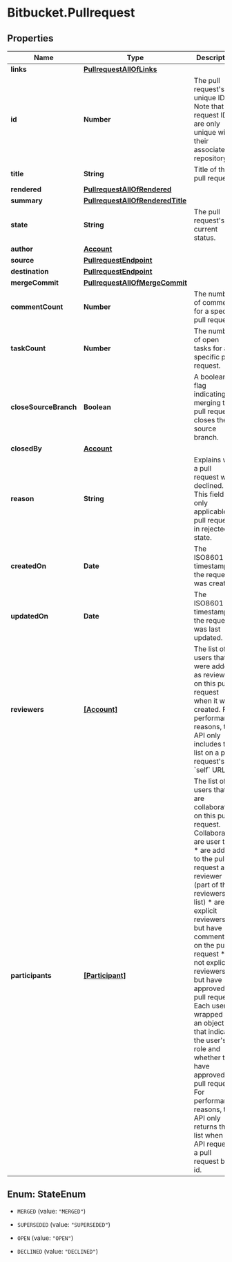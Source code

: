 # Bitbucket.Pullrequest

## Properties

Name | Type | Description | Notes
------------ | ------------- | ------------- | -------------
**links** | [**PullrequestAllOfLinks**](PullrequestAllOfLinks.md) |  | [optional] 
**id** | **Number** | The pull request&#39;s unique ID. Note that pull request IDs are only unique within their associated repository. | [optional] 
**title** | **String** | Title of the pull request. | [optional] 
**rendered** | [**PullrequestAllOfRendered**](PullrequestAllOfRendered.md) |  | [optional] 
**summary** | [**PullrequestAllOfRenderedTitle**](PullrequestAllOfRenderedTitle.md) |  | [optional] 
**state** | **String** | The pull request&#39;s current status. | [optional] 
**author** | [**Account**](Account.md) |  | [optional] 
**source** | [**PullrequestEndpoint**](PullrequestEndpoint.md) |  | [optional] 
**destination** | [**PullrequestEndpoint**](PullrequestEndpoint.md) |  | [optional] 
**mergeCommit** | [**PullrequestAllOfMergeCommit**](PullrequestAllOfMergeCommit.md) |  | [optional] 
**commentCount** | **Number** | The number of comments for a specific pull request. | [optional] 
**taskCount** | **Number** | The number of open tasks for a specific pull request. | [optional] 
**closeSourceBranch** | **Boolean** | A boolean flag indicating if merging the pull request closes the source branch. | [optional] 
**closedBy** | [**Account**](Account.md) |  | [optional] 
**reason** | **String** | Explains why a pull request was declined. This field is only applicable to pull requests in rejected state. | [optional] 
**createdOn** | **Date** | The ISO8601 timestamp the request was created. | [optional] 
**updatedOn** | **Date** | The ISO8601 timestamp the request was last updated. | [optional] 
**reviewers** | [**[Account]**](Account.md) | The list of users that were added as reviewers on this pull request when it was created. For performance reasons, the API only includes this list on a pull request&#39;s &#x60;self&#x60; URL. | [optional] 
**participants** | [**[Participant]**](Participant.md) |         The list of users that are collaborating on this pull request.         Collaborators are user that:          * are added to the pull request as a reviewer (part of the reviewers           list)         * are not explicit reviewers, but have commented on the pull request         * are not explicit reviewers, but have approved the pull request          Each user is wrapped in an object that indicates the user&#39;s role and         whether they have approved the pull request. For performance reasons,         the API only returns this list when an API requests a pull request by         id.          | [optional] 



## Enum: StateEnum


* `MERGED` (value: `"MERGED"`)

* `SUPERSEDED` (value: `"SUPERSEDED"`)

* `OPEN` (value: `"OPEN"`)

* `DECLINED` (value: `"DECLINED"`)




